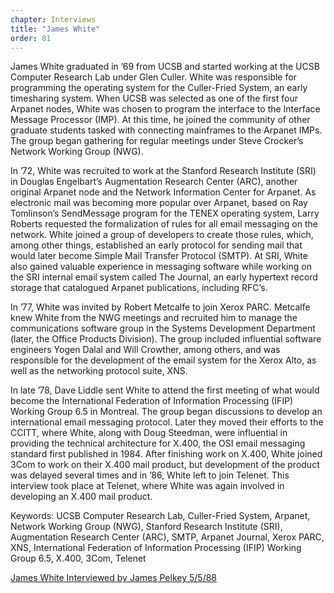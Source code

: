 ```yaml
---
chapter: Interviews
title: "James White"
order: 81
---
```


James White graduated in ’69 from UCSB and started working at the UCSB Computer Research Lab under Glen Culler. White was responsible for programming the operating system for the Culler-Fried System, an early timesharing system. When UCSB was selected as one of the first four Arpanet nodes, White was chosen to program the interface to the Interface Message Processor (IMP). At this time, he joined the community of other graduate students tasked with connecting mainframes to the Arpanet IMPs. The group began gathering for regular meetings under Steve Crocker’s Network Working Group (NWG).

In ’72, White was recruited to work at the Stanford Research Institute (SRI) in Douglas Engelbart’s Augmentation Research Center (ARC), another original Arpanet node and the Network Information Center for Arpanet. As electronic mail was becoming more popular over Arpanet, based on Ray Tomlinson’s SendMessage program for the TENEX operating system, Larry Roberts requested the formalization of rules for all email messaging on the network. White joined a group of developers to create those rules, which, among other things, established an early protocol for sending mail that would later become Simple Mail Transfer Protocol (SMTP). At SRI, White also gained valuable experience in messaging software while working on the SRI internal email system called The Journal, an early hypertext record storage that catalogued Arpanet publications, including RFC’s.

In ’77, White was invited by Robert Metcalfe to join Xerox PARC. Metcalfe knew White from the NWG meetings and recruited him to manage the communications software group in the Systems Development Department (later, the Office Products Division). The group included influential software engineers Yogen Dalal and Will Crowther, among others, and was responsible for the development of the email system for the Xerox Alto, as well as the networking protocol suite, XNS.

In late ’78, Dave Liddle sent White to attend the first meeting of what would become the International Federation of Information Processing (IFIP) Working Group 6.5 in Montreal. The group began discussions to develop an international email messaging protocol. Later they moved their efforts to the CCITT, where White, along with Doug Steedman, were influential in providing the technical architecture for X.400, the OSI email messaging standard first published in 1984. After finishing work on X.400, White joined 3Com to work on their X.400 mail product, but development of the product was delayed several times and in ’86, White left to join Telenet. This interview took place at Telenet, where White was again involved in developing an X.400 mail product.

Keywords: UCSB Computer Research Lab, Culler-Fried System, Arpanet, Network Working Group (NWG), Stanford Research Institute (SRI), Augmentation Research Center (ARC), SMTP, Arpanet Journal, Xerox PARC, XNS, International Federation of Information Processing (IFIP) Working Group 6.5, X.400, 3Com, Telenet

[James White Interviewed by James Pelkey 5/5/88](https://archive.computerhistory.org/resources/access/text/2020/04/102792041-05-01-acc.pdf)
